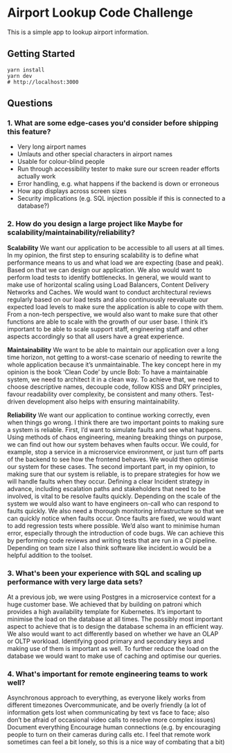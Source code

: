 # Airport Lookup Code Challenge

This is a simple app to lookup airport information.

## Getting Started

```shell
yarn install
yarn dev
# http://localhost:3000
```

## Questions

### 1. What are some edge-cases you'd consider before shipping this feature?

- Very long airport names
- Umlauts and other special characters in airport names
- Usable for colour-blind people
- Run through accessibility tester to make sure our screen reader efforts actually work
- Error handling, e.g. what happens if the backend is down or erroneous
- How app displays across screen sizes
- Security implications (e.g. SQL injection possible if this is connected to a database?)

### 2. How do you design a large project like Maybe for scalability/maintainability/reliability?

**Scalability**
We want our application to be accessible to all users at all times. In my opinion, the first step to ensuring scalability is to define what performance means to us and what load we are expecting (base and peak). Based on that we can design our application. We also would want to perform load tests to identify bottlenecks.
In general, we would want to make use of horizontal scaling using Load Balancers, Content Delivery Networks and Caches. We would want to conduct architectural reviews regularly based on our load tests and also continuously reevaluate our expected load levels to make sure the application is able to cope with them.
From a non-tech perspective, we would also want to make sure that other functions are able to scale with the growth of our user base. I think it’s important to be able to scale support staff, engineering staff and other aspects accordingly so that all users have a great experience.

**Maintainability**
We want to be able to maintain our application over a long time horizon, not getting to a worst-case scenario of needing to rewrite the whole application because it’s unmaintainable. The key concept here in my opinion is the book ‘Clean Code’ by uncle Bob: To have a maintainable system, we need to architect it in a clean way. To achieve that, we need to choose descriptive names, decouple code, follow KISS and DRY principles, favour readability over complexity, be consistent and many others. Test-driven development also helps with ensuring maintainability.

**Reliability**
We want our application to continue working correctly, even when things go wrong. I think there are two important points to making sure a system is reliable. First, I’d want to simulate faults and see what happens. Using methods of chaos engineering, meaning breaking things on purpose, we can find out how our system behaves when faults occur. We could, for example, stop a service in a microservice environment, or just turn off parts of the backend to see how the frontend behaves. We would then optimise our system for these cases.
The second important part, in my opinion, to making sure that our system is reliable, is to prepare strategies for how we will handle faults when they occur. Defining a clear Incident strategy in advance, including escalation paths and stakeholders that need to be involved, is vital to be resolve faults quickly. Depending on the scale of the system we would also want to have engineers on-call who can respond to faults quickly. We also need a thorough monitoring infrastructure so that we can quickly notice when faults occur. Once faults are fixed, we would want to add regression tests where possible.
We’d also want to minimise human error, especially through the introduction of code bugs. We can achieve this by performing code reviews and writing tests that are run in a CI pipeline. Depending on team size I also think software like incident.io would be a helpful addition to the toolset.

### 3. What's been your experience with SQL and scaling up performance with very large data sets?

At a previous job, we were using Postgres in a microservice context for a huge customer base. We achieved that by building on patroni which provides a high availability template for Kubernetes.
It’s important to minimise the load on the database at all times. The possibly most important aspect to achieve that is to design the database schema in an efficient way. We also would want to act differently based on whether we have an OLAP or OLTP workload. Identifying good primary and secondary keys and making use of them is important as well. To further reduce the load on the database we would want to make use of caching and optimise our queries.

### 4. What's important for remote engineering teams to work well?

Asynchronous approach to everything, as everyone likely works from different timezones
Overcommunicate, and be overly friendly (a lot of information gets lost when communicating by text vs face to face; also don’t be afraid of occasional video calls to resolve more complex issues)
Document everything
Encourage human connections (e.g. by encouraging people to turn on their cameras during calls etc. I feel that remote work sometimes can feel a bit lonely, so this is a nice way of combating that a bit)
